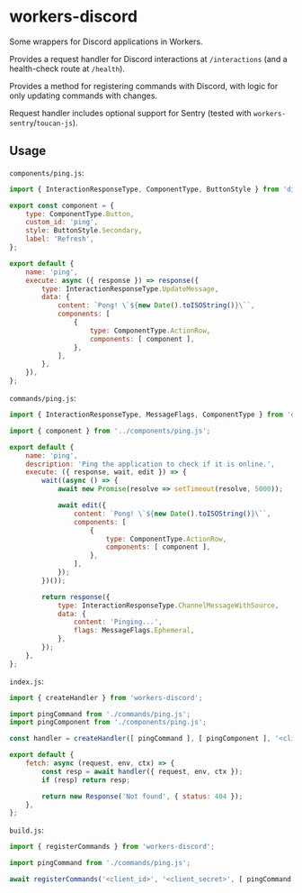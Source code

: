 # workers-discord

Some wrappers for Discord applications in Workers.

Provides a request handler for Discord interactions at `/interactions` (and a health-check route at `/health`).

Provides a method for registering commands with Discord, with logic for only updating commands with changes.

Request handler includes optional support for Sentry (tested with `workers-sentry`/`toucan-js`).

## Usage

`components/ping.js`:

```js
import { InteractionResponseType, ComponentType, ButtonStyle } from 'discord-api-types/payloads';

export const component = {
    type: ComponentType.Button,
    custom_id: 'ping',
    style: ButtonStyle.Secondary,
    label: 'Refresh',
};

export default {
    name: 'ping',
    execute: async ({ response }) => response({
        type: InteractionResponseType.UpdateMessage,
        data: {
            content: `Pong! \`${new Date().toISOString()}\``,
            components: [
                {
                    type: ComponentType.ActionRow,
                    components: [ component ],
                },
            ],
        },
    }),
};
```

`commands/ping.js`:

```js
import { InteractionResponseType, MessageFlags, ComponentType } from 'discord-api-types/payloads';

import { component } from '../components/ping.js';

export default {
    name: 'ping',
    description: 'Ping the application to check if it is online.',
    execute: ({ response, wait, edit }) => {
        wait((async () => {
            await new Promise(resolve => setTimeout(resolve, 5000));

            await edit({
                content: `Pong! \`${new Date().toISOString()}\``,
                components: [
                    {
                        type: ComponentType.ActionRow,
                        components: [ component ],
                    },
                ],
            });
        })());

        return response({
            type: InteractionResponseType.ChannelMessageWithSource,
            data: {
                content: 'Pinging...',
                flags: MessageFlags.Ephemeral,
            },
        });
    },
};

```

`index.js`:

```js
import { createHandler } from 'workers-discord';

import pingCommand from './commands/ping.js';
import pingComponent from './components/ping.js';

const handler = createHandler([ pingCommand ], [ pingComponent ], '<client_public_key>');

export default {
    fetch: async (request, env, ctx) => {
        const resp = await handler({ request, env, ctx });
        if (resp) return resp;

        return new Response('Not found', { status: 404 });
    },
};
```

`build.js`:

```js
import { registerCommands } from 'workers-discord';

import pingCommand from './commands/ping.js';

await registerCommands('<client_id>', '<client_secret>', [ pingCommand ], '<optional_guild_id>');
```
